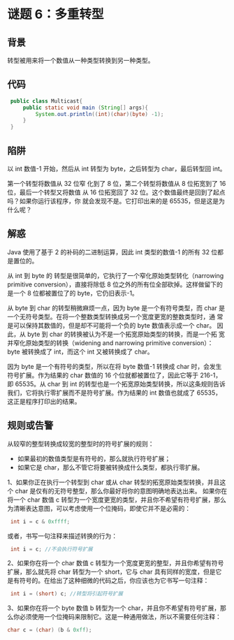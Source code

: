 # 谜题 6：多重转型 

## 背景

转型被用来将一个数值从一种类型转换到另一种类型。

## 代码

```java
 public class Multicast{ 
     public static void main (String[] args){ 
         System.out.println((int)(char)(byte) -1); 
     } 
 } 
```

## 陷阱

以 int 数值-1 开始，然后从 int 转型为 byte，之后转型为 char，最后转型回 int。

第一个转型将数值从 32 位窄 化到了 8 位，第二个转型将数值从 8 位拓宽到了 16 位，最后一个转型又将数值 从 16 位拓宽回了 32 位。这个数值最终是回到了起点吗？如果你运行该程序，你 就会发现不是。它打印出来的是 65535，但是这是为什么呢？ 

## 解惑

Java 使用了基于 2 的补码的二进制运算，因此 int 类型的数值-1 的所有 32 位都是置位的。

从 int 到 byte 的 转型是很简单的，它执行了一个窄化原始类型转化（narrowing primitive conversion），直接将除低 8 位之外的所有位全部砍掉。这样做留下的是一个 8 位都被置位了的 byte，它仍旧表示-1。

从 byte 到 char 的转型稍微麻烦一点，因为 byte 是一个有符号类型，而 char 是一个无符号类型。在将一个整数类型转换成另一个宽度更宽的整数类型时，通 常是可以保持其数值的，但是却不可能将一个负的 byte 数值表示成一个 char。 因此，从 byte 到 char 的转换被认为不是一个拓宽原始类型的转换，而是一个拓 宽并窄化原始类型的转换（widening and narrowing primitive conversion）： byte 被转换成了 int，而这个 int 又被转换成了 char。 

因为 byte 是一个有符号的类型，所以在将 byte 数值-1 转换成 char 时，会发生符号扩展。作为结果的 char 数值的 16 个位就都被置位了，因此它等于 216-1， 即 65535。从 char 到 int 的转型也是一个拓宽原始类型转换，所以这条规则告诉我们，它将执行零扩展而不是符号扩展。作为结果的 int 数值也就成了 65535， 这正是程序打印出的结果。 

## 规则或告警

从较窄的整型转换成较宽的整型时的符号扩展的规则：

- 如果最初的数值类型是有符号的，那么就执行符号扩展；
- 如果它是 char，那么不管它将要被转换成什么类型，都执行零扩展。

1、如果你正在执行一个转型到 char 或从 char 转型的拓宽原始类型转换，并且这个 char 是仅有的无符号整型，那么你最好将你的意图明确地表达出来。 如果你在将一个 char 数值 c 转型为一个宽度更宽的类型，并且你不希望有符号扩展，那么为清晰表达意图，可以考虑使用一个位掩码，即使它并不是必需的：

```java
 int i = c & 0xffff; 
```

或者，书写一句注释来描述转换的行为：

```java
 int i = c; //不会执行符号扩展 
```

2、如果你在将一个 char 数值 c 转型为一个宽度更宽的整型，并且你希望有符号扩展，那么就先将 char 转型为一个 short，它与 char 具有同样的宽度，但是它是有符号的。在给出了这种细微的代码之后，你应该也为它书写一句注释：

```java
 int i = (short) c; //转型将引起符号扩展
```

3、如果你在将一个 byte 数值 b 转型为一个 char，并且你不希望有符号扩展，那么你必须使用一个位掩码来限制它。这是一种通用做法，所以不需要任何注释： 

```java
char c = (char) (b & 0xff);
```

